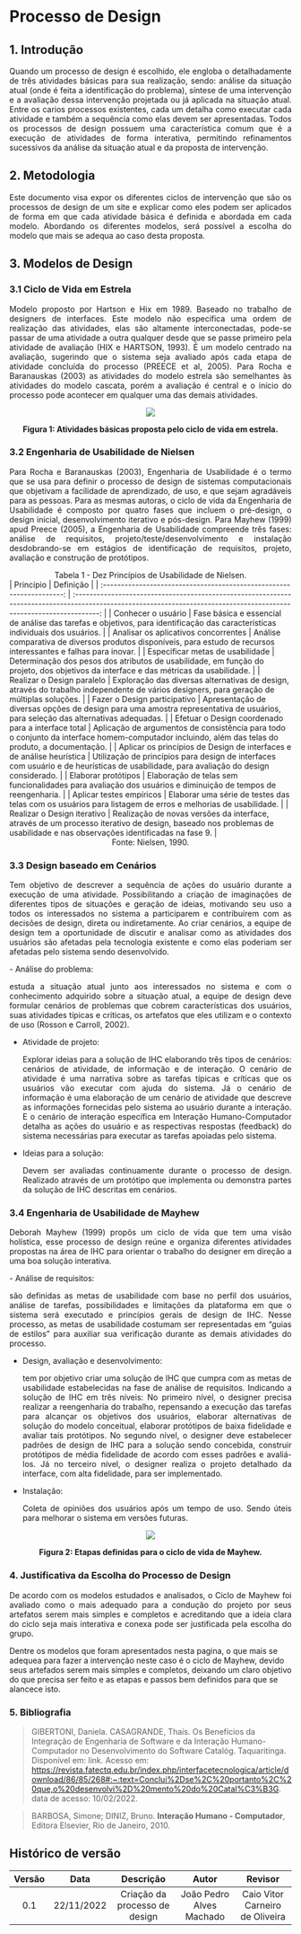 # Processo de Design


## 1. Introdução

<p align="justify">
Quando um processo de design é escolhido, ele engloba o detalhadamente de três atividades básicas para sua realização, sendo: análise da situação atual (onde é feita a identificação do problema), síntese de uma intervenção e a avaliação dessa intervenção projetada ou já aplicada na situação atual. Entre os carios processos existentes, cada um detalha como executar cada atividade e também a sequência como elas devem ser apresentadas.
Todos os processos de design possuem uma característica comum que é a execução de atividades de forma interativa, permitindo refinamentos sucessivos da análise da situação atual e da proposta de intervenção.

</p>

## 2. Metodologia

<p align="justify">
Este documento visa expor os diferentes ciclos de intervenção que são os processos de design de um site e explicar como eles podem ser aplicados de forma em que cada atividade básica é definida e abordada em cada modelo. Abordando os diferentes modelos, será possível a escolha do modelo que mais se adequa ao caso desta proposta.
</p>

## 3. Modelos de Design

### 3.1 Ciclo de Vida em Estrela

<p align="justify">
Modelo proposto por Hartson e Hix em 1989. Baseado no trabalho de designers de
interfaces. Este modelo não especifica uma ordem de realização das atividades,
elas são altamente interconectadas, pode-se passar de uma atividade a outra
qualquer desde que se passe primeiro pela atividade de avaliação (HIX e
HARTSON, 1993). É um modelo centrado na avaliação, sugerindo que o sistema
seja avaliado após cada etapa de atividade concluída do processo (PREECE et al,
2005). Para Rocha e Baranauskas (2003) as atividades do modelo estrela são
semelhantes às atividades do modelo cascata, porém a avaliação é central e o início
do processo pode acontecer em qualquer uma das demais atividades.
</p>

<p align="center">
<img src="https://user-images.githubusercontent.com/83254747/153682509-9995b21b-8411-4751-a890-af37b8d136e7.png">
<figcaption align='center'>
    <b>Figura 1: Atividades básicas proposta pelo ciclo de vida em estrela.</b>
    <br>
</figcaption>
</p>

### 3.2 Engenharia de Usabilidade de Nielsen

<p align="justify">
Para Rocha e Baranauskas (2003), Engenharia de Usabilidade é o termo que se
usa para definir o processo de design de sistemas computacionais que objetivam a
facilidade de aprendizado, de uso, e que sejam agradáveis para as pessoas. Para
as mesmas autoras, o ciclo de vida da Engenharia de Usabilidade é composto por
quatro fases que incluem o pré-design, o design inicial, desenvolvimento iterativo e
pós-design. Para Mayhew (1999) apud Preece (2005), a Engenharia de Usabilidade
compreende três fases: análise de requisitos, projeto/teste/desenvolvimento e
instalação desdobrando-se em estágios de identificação de requisitos, projeto,
avaliação e construção de protótipos.
</p>

<figcaption align="center">Tabela 1 - Dez Princípios de Usabilidade de Nielsen.</figcaption>
|                               Princípio                               |                                                                               Definição                                                                               |
| :-------------------------------------------------------------------: | :-------------------------------------------------------------------------------------------------------------------------------------------------------------------: |
|                          Conhecer o usuário                           |                     Fase básica e essencial de análise das tarefas e objetivos, para identificação das características individuais dos usuários.                      |
|                 Analisar os aplicativos concorrentes                  |                           Análise comparativa de diversos produtos disponíveis, para estudo de recursos interessantes e falhas para inovar.                           |
|                   Especificar metas de usabilidade                    |                 Determinação dos pesos dos atributos de usabilidade, em função do projeto, dos objetivos da interface e das métricas da usabilidade.                  |
|                      Realizar o Design paralelo                       |               Exploração das diversas alternativas de design, através do trabalho independente de vários designers, para geração de múltiplas soluções.               |
|                     Fazer o Design participativo                      |                    Apresentação de diversas opções de design para uma amostra representativa de usuários, para seleção das alternativas adequadas.                    |
|          Efetuar o Design coordenado para a interface total           |           Aplicação de argumentos de consistência para todo o conjunto da interface homem-computador incluindo, além das telas do produto, a documentação.            |
| Aplicar os princípios de Design de interfaces e de análise heurística |                 Utilização de princípios para design de interfaces com usuário e de heurísticas de usabilidade, para avaliação do design considerado.                 |
|                          Elaborar protótipos                          |                              Elaboração de telas sem funcionalidades para avaliação dos usuários e diminuição de tempos de reengenharia.                              |
|                       Aplicar testes empíricos                        |                               Elaborar uma série de testes das telas com os usuários para listagem de erros e melhorias de usabilidade.                               |
|                      Realizar o Design iterativo                      | Realização de novas versões da interface, através de um processo iterativo de design, baseado nos problemas de usabilidade e nas observações identificadas na fase 9. |


<figcaption align="center">Fonte: Nielsen, 1990.</figcaption>


### 3.3 Design baseado em Cenários

<p align="justify">
Tem objetivo de descrever a sequência de ações do usuário durante a execução de uma atividade. Possibilitando a criação de imaginações de diferentes tipos de situações e geração de ideias, motivando seu uso a todos os interessados no sistema a participarem e contribuírem com as decisões de design, direta ou indiretamente. Ao criar cenários, a equipe de design tem a oportunidade de discutir e analisar como as atividades dos usuários são afetadas pela tecnologia existente e como elas poderiam ser afetadas pelo sistema sendo desenvolvido.
</p>
- Análise do problema: <p align="justify">estuda a situação atual junto aos interessados no sistema e com o conhecimento adquirido sobre a situação atual, a equipe de design deve formular cenários de problemas que cobrem características dos usuários, suas atividades típicas e críticas, os artefatos que eles utilizam e o contexto de uso (Rosson e Carroll, 2002). </p>

- Atividade de projeto: <p align="justify">Explorar ideias para a solução de IHC elaborando três tipos de cenários: cenários de atividade, de informação e de interação. O cenário de atividade é uma narrativa sobre as tarefas típicas e críticas que os usuários vão executar com ajuda do sistema. Já o cenário de informação é uma elaboração de um cenário de atividade que descreve as informações fornecidas pelo sistema ao usuário durante a interação. E o cenário de interação específica em Interação Humano-Computador detalha as ações do usuário e as respectivas respostas (feedback) do sistema necessárias para executar as tarefas apoiadas pelo sistema. </p>

- Ideias para a solução: <p align="justify">Devem ser avaliadas continuamente durante o processo de design. Realizado através de um protótipo que implementa ou demonstra partes da solução de IHC descritas em cenários. </p>


### 3.4 Engenharia de Usabilidade de Mayhew

<p align="justify">
Deborah Mayhew (1999) propôs um ciclo de vida que tem uma visão holística, esse processo de design reúne e organiza diferentes atividades propostas na área de IHC para orientar o trabalho do designer em direção a uma boa solução interativa.
 </p>
 - Análise de requisitos:  <p align="justify"> são definidas as metas de usabilidade com base no perfil dos usuários, análise de tarefas, possibilidades e limitações da plataforma em que o sistema será executado e princípios gerais de design de IHC. Nesse processo, as metas de usabilidade costumam ser representadas em “guias de estilos” para auxiliar sua verificação durante as demais atividades do processo.</p>
 
 - Design, avaliação e desenvolvimento: <p align="justify"> tem por objetivo criar uma solução de IHC que cumpra com as metas de usabilidade estabelecidas na fase de análise de requisitos. Indicando a solução de IHC em três níveis: No primeiro nível, o designer precisa realizar a reengenharia do trabalho, repensando a execução das tarefas para alcançar os objetivos dos usuários, elaborar alternativas de solução do modelo conceitual, elaborar protótipos de baixa fidelidade e avaliar tais protótipos. No segundo nível, o designer deve estabelecer padrões de design de IHC para a solução sendo concebida, construir protótipos de média fidelidade de acordo com esses padrões e avaliá-los. Já no terceiro nível, o designer realiza o projeto detalhado da interface, com alta fidelidade, para ser implementado.
 </p>

- Instalação:<p align="justify"> Coleta de opiniões dos usuários após um tempo de uso. Sendo úteis para melhorar o sistema em versões futuras. </p>

<p align="center">
<img src="https://interacao-humano-computador.github.io/2020.2-Vjudge/assets/cicloDeVida/ciclo_mayhew.png">
<figcaption align='center'>
    <b>Figura 2: Etapas definidas para o ciclo de vida de Mayhew.</b>
    <br>
</figcaption>
</p>



### 4. Justificativa da Escolha do Processo de Design

<p align="justify">
De acordo com os modelos estudados e analisados, o Ciclo de Mayhew foi avaliado como o mais adequado para a condução do projeto por seus artefatos serem mais simples e completos e acreditando que a ideia clara do ciclo seja mais interativa e conexa pode ser justificada pela escolha do grupo.

Dentre os modelos que foram apresentados nesta pagina, o que mais se adequea para fazer a intervenção neste caso é o ciclo de Mayhew, devido seus artefados serem mais simples e completos, deixando um claro objetivo do que precisa ser feito e as etapas e passos bem definidos para que se alancece isto.
</p>

### 5. Bibliografia

> GIBERTONI, Daniela. CASAGRANDE, Thaís. Os Benefícios da Integração de Engenharia de Software e da Interação Humano-Computador no Desenvolvimento do Software Catalóg. Taquaritinga. Disponível em: link. Acesso em: <https://revista.fatectq.edu.br/index.php/interfacetecnologica/article/download/86/85/268#:~:text=Conclui%2Dse%2C%20portanto%2C%20que,o%20desenvolvi%2D%20mento%20do%20Catal%C3%B3G>. data de acesso: 10/02/2022.


> BARBOSA, Simone; DINIZ, Bruno. **Interação Humano - Computador**, Editora Elsevier, Rio de Janeiro, 2010.


## Histórico de versão

| Versão | Data       | Descrição                                           | Autor        | Revisor |
| :------: | :----------: | :---------------------------------------------------: | :------------: | :--------:|
| 0.1    | 22/11/2022 | Criação da processo de design | João Pedro Alves Machado | Caio Vitor Carneiro de Oliveira|

